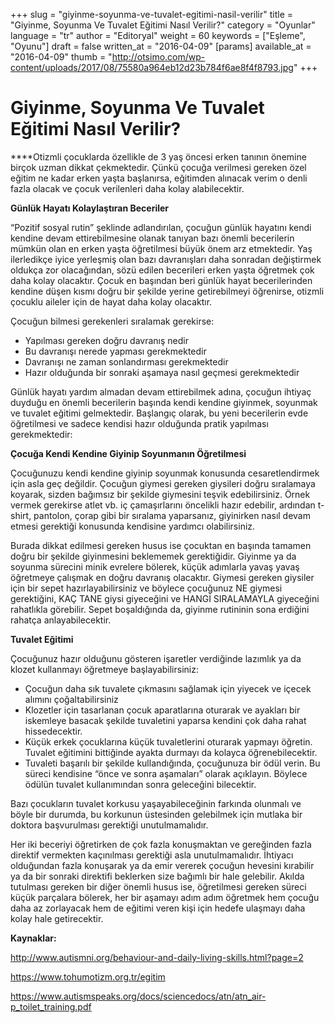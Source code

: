 +++
slug = "giyinme-soyunma-ve-tuvalet-egitimi-nasil-verilir"
title = "Giyinme, Soyunma Ve Tuvalet Eğitimi Nasıl Verilir?"
category = "Oyunlar"
language = "tr"
author = "Editoryal"
weight = 60
keywords = ["Eşleme", "Oyunu"]
draft = false
written_at = "2016-04-09"
[params]
available_at = "2016-04-09"
thumb = "http://otsimo.com/wp-content/uploads/2017/08/75580a964eb12d23b784f6ae8f4f8793.jpg"
+++


# Giyinme, Soyunma Ve Tuvalet Eğitimi Nasıl Verilir?

****Otizmli çocuklarda özellikle de 3 yaş öncesi erken tanının önemine birçok uzman dikkat çekmektedir. Çünkü çocuğa verilmesi gereken özel eğitim ne kadar erken yaşta başlanırsa, eğitimden alınacak verim o denli fazla olacak ve çocuk verilenleri daha kolay alabilecektir.

**Günlük Hayatı Kolaylaştıran Beceriler**

“Pozitif sosyal rutin” şeklinde adlandırılan, çocuğun günlük hayatını kendi kendine devam ettirebilmesine olanak tanıyan bazı önemli becerilerin mümkün olan en erken yaşta öğretilmesi büyük önem arz etmektedir. Yaş ilerledikçe iyice yerleşmiş olan bazı davranışları daha sonradan değiştirmek oldukça zor olacağından, sözü edilen becerileri erken yaşta öğretmek çok daha kolay olacaktır. Çocuk en başından beri günlük hayat becerilerinden kendine düşen kısmı doğru bir şekilde yerine getirebilmeyi öğrenirse, otizmli çocuklu aileler için de hayat daha kolay olacaktır.

Çocuğun bilmesi gerekenleri sıralamak gerekirse:

  * Yapılması gereken doğru davranış nedir
  * Bu davranışı nerede yapması gerekmektedir
  * Davranışı ne zaman sonlandırması gerekmektedir
  * Hazır olduğunda bir sonraki aşamaya nasıl geçmesi gerekmektedir


Günlük hayatı yardım almadan devam ettirebilmek adına, çocuğun ihtiyaç duyduğu en önemli becerilerin başında kendi kendine giyinmek, soyunmak ve tuvalet eğitimi gelmektedir. Başlangıç olarak, bu yeni becerilerin evde öğretilmesi ve sadece kendisi hazır olduğunda pratik yapılması gerekmektedir:

**Çocuğa Kendi Kendine Giyinip Soyunmanın Öğretilmesi**

Çocuğunuzu kendi kendine giyinip soyunmak konusunda cesaretlendirmek için asla geç değildir. Çocuğun giymesi gereken giysileri doğru sıralamaya koyarak, sizden bağımsız bir şekilde giymesini teşvik edebilirsiniz. Örnek vermek gerekirse atlet vb. iç çamaşırlarını öncelikli hazır edebilir, ardından t-shirt, pantolon, çorap gibi bir sıralama yaparsanız, giyinirken nasıl devam etmesi gerektiği konusunda kendisine yardımcı olabilirsiniz.

Burada dikkat edilmesi gereken husus ise çocuktan en başında tamamen doğru bir şekilde giyinmesini beklememek gerektiğidir. Giyinme ya da soyunma sürecini minik evrelere bölerek, küçük adımlarla yavaş yavaş öğretmeye çalışmak en doğru davranış olacaktır. Giymesi gereken giysiler için bir sepet hazırlayabilirsiniz ve böylece çocuğunuz NE giymesi gerektiğini, KAÇ TANE giysi giyeceğini ve HANGİ SIRALAMAYLA giyeceğini rahatlıkla görebilir. Sepet boşaldığında da, giyinme rutininin sona erdiğini rahatça anlayabilecektir.

**Tuvalet Eğitimi**

Çocuğunuz hazır olduğunu gösteren işaretler verdiğinde lazımlık ya da klozet kullanmayı öğretmeye başlayabilirsiniz:

  * Çocuğun daha sık tuvalete çıkmasını sağlamak için yiyecek ve içecek alımını çoğaltabilirsiniz
  * Klozetler için tasarlanan çocuk aparatlarına oturarak ve ayakları bir iskemleye basacak şekilde tuvaletini yaparsa kendini çok daha rahat hissedecektir.
  * Küçük erkek çocuklarına küçük tuvaletlerini oturarak yapmayı öğretin. Tuvalet eğitimini bittiğinde ayakta durmayı da kolayca öğrenebilecektir.
  * Tuvaleti başarılı bir şekilde kullandığında, çocuğunuza bir ödül verin. Bu süreci kendisine “önce ve sonra aşamaları” olarak açıklayın. Böylece ödülün tuvalet kullanımından sonra geleceğini bilecektir.

Bazı çocukların tuvalet korkusu yaşayabileceğinin farkında olunmalı ve böyle bir durumda, bu korkunun üstesinden gelebilmek için mutlaka bir doktora başvurulması gerektiği unutulmamalıdır.

Her iki beceriyi öğretirken de çok fazla konuşmaktan ve gereğinden fazla direktif vermekten kaçınılması gerektiği asla unutulmamalıdır. İhtiyacı olduğundan fazla konuşarak ya da emir vererek çocuğun hevesini kırabilir ya da bir sonraki direktifi beklerken size bağımlı bir hale gelebilir. Akılda tutulması gereken bir diğer önemli husus ise, öğretilmesi gereken süreci küçük parçalara bölerek, her bir aşamayı adım adım öğretmek hem çocuğu daha az zorlayacak hem de eğitimi veren kişi için hedefe ulaşmayı daha kolay hale getirecektir.

**Kaynaklar:**

http://www.autismni.org/behaviour-and-daily-living-skills.html?page=2

https://www.tohumotizm.org.tr/egitim

https://www.autismspeaks.org/docs/sciencedocs/atn/atn_air-p_toilet_training.pdf
